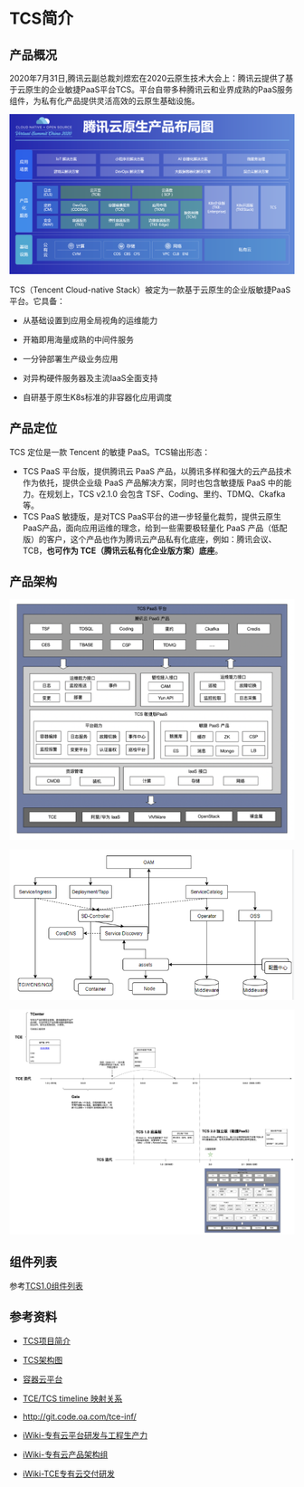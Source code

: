 # TCS简介

## 产品概况

2020年7月31日,腾讯云副总裁刘煜宏在2020云原生技术大会上：腾讯云提供了基于云原生的企业敏捷PaaS平台TCS。平台自带多种腾讯云和业界成熟的PaaS服务组件，为私有化产品提供灵活高效的云原生基础设施。

![cnsummitt-tcs](images/tcs-arch/cncfsummit-tcs.png)



TCS（Tencent Cloud-native Stack）被定为一款基于云原生的企业版敏捷PaaS平台。它具备：

* 从基础设置到应用全局视角的运维能力

* 开箱即用海量成熟的中间件服务

* 一分钟部署生产级业务应用

* 对异构硬件服务器及主流IaaS全面支持

* 自研基于原生K8s标准的非容器化应用调度



## 产品定位

TCS 定位是一款 Tencent 的敏捷 PaaS。TCS输出形态：

* TCS PaaS 平台版，提供腾讯云 PaaS 产品，以腾讯多样和强大的云产品技术作为依托，提供企业级 PaaS 产品解决方案，同时也包含敏捷版 PaaS 中的能力。在规划上，TCS v2.1.0 会包含 TSF、Coding、里约、TDMQ、Ckafka等。
* TCS PaaS 敏捷版，是对TCS PaaS平台的进一步轻量化裁剪，提供云原生PaaS产品，面向应用运维的理念，给到一些需要极轻量化 PaaS 产品（低配版）的客户，这个产品也作为腾讯云产品私有化底座，例如：腾讯会议、TCB，**也可作为 TCE（腾讯云私有化企业版方案）底座**。



## 产品架构



![tce-arch1](images/tcs-arch/tce-arch1.png)



![tcs-arch2](images/tcs-arch/tcs-arch2.png)



![tcs-timeline-arch](images/tcs-arch/tcs-timeline-arch.png)



## 组件列表

参考[TCS1.0组件列表](https://docs.qq.com/sheet/DZVNrandIUWlHQWFI?tab=BB08J2)



## 参考资料



* [TCS项目简介](https://iwiki.woa.com/pages/viewpage.action?pageId=278958892)

* [TCS架构图](https://iwiki.woa.com/pages/viewpage.action?pageId=516991384)

* [容器云平台](https://iwiki.woa.com/pages/viewpage.action?pageId=516998110)
* [TCE/TCS timeline 映射关系](https://iwiki.woa.com/pages/viewpage.action?pageId=426343082)
* http://git.code.oa.com/tce-inf/
* [iWiki-专有云平台研发与工程生产力](https://iwiki.woa.com/space/PrivateCloudDevOps)

* [iWiki-专有云产品架构组](https://iwiki.woa.com/space/CSIGTCESA)
* [iWiki-TCE专有云交付研发](https://iwiki.woa.com/space/tceDeliveryDev)





